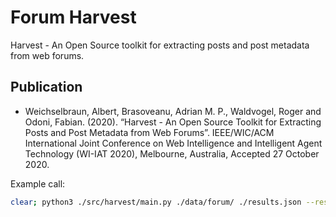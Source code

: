 # Forum Harvest

Harvest - An Open Source toolkit for extracting posts and post metadata from web forums. 

## Publication

* Weichselbraun, Albert, Brasoveanu, Adrian M. P., Waldvogel, Roger and Odoni, Fabian. (2020). “Harvest - An Open Source Toolkit for Extracting Posts and Post Metadata from Web Forums”. IEEE/WIC/ACM International Joint Conference on Web Intelligence and Intelligent Agent Technology (WI-IAT 2020), Melbourne, Australia, Accepted 27 October 2020.

Example call:

```bash
clear; python3 ./src/harvest/main.py ./data/forum/ ./results.json --result-directory ./debug/  --corpus-include-string msworld
```
